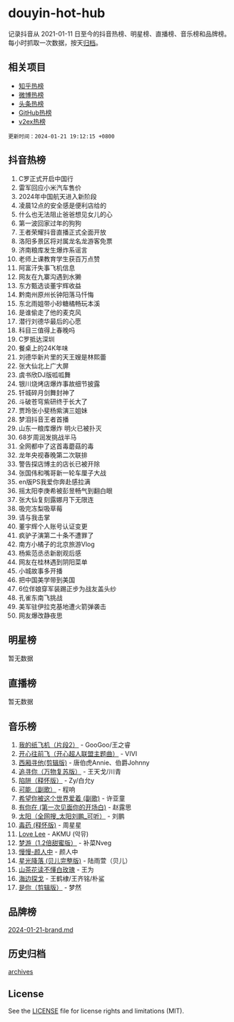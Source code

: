 # douyin-hot-hub

记录抖音从 2021-01-11 日至今的抖音热榜、明星榜、直播榜、音乐榜和品牌榜。每小时抓取一次数据，按天[归档](archives)。

## 相关项目

- [知乎热榜](https://github.com/lonnyzhang423/zhihu-hot-hub)
- [微博热榜](https://github.com/lonnyzhang423/weibo-hot-hub)
- [头条热榜](https://github.com/lonnyzhang423/toutiao-hot-hub)
- [GitHub热榜](https://github.com/lonnyzhang423/github-hot-hub)
- [v2ex热榜](https://github.com/lonnyzhang423/v2ex-hot-hub)


`更新时间：2024-01-21 19:12:15 +0800`

## 抖音热榜

1. C罗正式开启中国行
1. 雷军回应小米汽车售价
1. 2024年中国航天进入新阶段
1. 凌晨12点的安全感是便利店给的
1. 什么也无法阻止爸爸想见女儿的心
1. 第一波回家过年的狗狗
1. 王者荣耀抖音直播正式全面开放
1. 洛阳多景区将对属龙名龙游客免票
1. 济南粮库发生爆炸系谣言
1. 老师上课教育学生获百万点赞
1. 阿富汗失事飞机信息
1. 网友在九寨沟遇到水獭
1. 东方甄选谈董宇辉收益
1. 黔南州原州长钟阳落马忏悔
1. 东北雨姐带小砂糖橘畅玩本溪
1. 是谁偷走了他的麦克风
1. 潜行刘德华最后的心愿
1. 科目三值得上春晚吗
1. C罗抵达深圳
1. 餐桌上的24K年味
1. 刘德华新片里的天王嫂是林熙蕾
1. 张大仙北上广大屏
1. 虞书欣DJ版呱呱舞
1. 银川烧烤店爆炸事故细节披露
1. 钎城碎月剑舞封神了
1. 斗破苍穹紫研终于长大了
1. 贾玲张小斐杨紫演三姐妹
1. 梦泪抖音王者首播
1. 山东一粮库爆炸 明火已被扑灭
1. 68岁周润发挑战半马
1. 全网都中了这首毒蘑菇的毒
1. 龙年央视春晚第二次联排
1. 警告探店博主的店长已被开除
1. 张国伟和嘴哥新一轮车厘子大战
1. en版PS我爱你奔赴感拉满
1. 摇太阳李庚希被彭昱畅气到翻白眼
1. 张大仙复刻露娜月下无限连
1. 吸完冻梨吸草莓
1. 请与我击掌
1. 董宇辉个人账号认证变更
1. 疯驴子演第二十条不遭罪了
1. 南方小橘子的北京旅游Vlog
1. 杨紫范丞丞新剧观后感
1. 网友在桂林遇到阴阳菜单
1. 小城故事多开播
1. 把中国美学带到美国
1. 6位伴娘穿军装踢正步为战友盖头纱
1. 孔雀东南飞挑战
1. 美军驻伊拉克基地遭火箭弹袭击
1. 网友爆改静夜思

## 明星榜

暂无数据

## 直播榜

暂无数据

## 音乐榜

1. [我的纸飞机（片段2）](https://sf86-cdn-tos.douyinstatic.com/obj/tos-cn-ve-2774/oM2ZrKcg2CD5AeRB2gkeXOFB1IxAGJdZPazYHf) - GooGoo/王之睿
1. [开心往前飞（开心超人联盟主题曲）](https://sf86-cdn-tos.douyinstatic.com/obj/tos-cn-ve-2774/9d8fb7c82cf1421fb93a9fe925275e0a) - VIVI
1. [西厢寻他(剪辑版)](https://sf86-cdn-tos.douyinstatic.com/obj/tos-cn-ve-2774/oUsAVfAQKlRNxEv5qxvIB8o5qmIWUcXbzJKJhw) - 唐伯虎Annie、伯爵Johnny
1. [追寻你（万物复苏版）](https://sf6-cdn-tos.douyinstatic.com/obj/tos-cn-ve-2774/oYeAZJsbjIDit9APmBg8u6uDUQnHmoCf3gbo74) - 王天戈/川青
1. [陷阱（释怀版）](https://sf86-cdn-tos.douyinstatic.com/obj/tos-cn-ve-2774/oE8C21LeZrzKLDFfQYgMzx4GAIHageG5IzayY7) - Zy/白允y
1. [可能（副歌）](https://sf86-cdn-tos.douyinstatic.com/obj/tos-cn-ve-2774/cde1731888894259b333569393c2fb51) - 程响
1. [希望你被这个世界爱着 (副歌)](https://sf86-cdn-tos.douyinstatic.com/obj/tos-cn-ve-2774/oUHCmWQfZlE3QQBKBeD8rCFLpJzPgCpImhsxMt) - 许亚童
1. [有你在 (第一次见面你的开场白)](https://sf86-cdn-tos.douyinstatic.com/obj/tos-cn-ve-2774/oAthrQ3ClJBfI57uBoFEgNDYtNCZ0TSYQQfxQ0) - 赵露思
1. [太阳（全网搜_太阳刘鹏_可听）](https://sf86-cdn-tos.douyinstatic.com/obj/tos-cn-ve-2774/ogWbyIQnlBFImVbeDocRdCIYtBHlbJXgfZMvgz) - 刘鹏
1. [毒药 (释怀版)](https://sf86-cdn-tos.douyinstatic.com/obj/tos-cn-ve-2774/oYILMEAzspdZBIzy4frJNB8ZHPHWAhiwowd4Ad) - 周星星
1. [Love Lee](https://sf3-cdn-tos.douyinstatic.com/obj/tos-cn-ve-2774/o05GbkJGbCBTdDnMtB0fwOYgkeZp23vrWQDQBS) - AKMU (악뮤)
1. [梦游（1.2倍甜蜜版）](https://sf6-cdn-tos.douyinstatic.com/obj/tos-cn-ve-2774/o4gyAUm8hwufoEABmwVIiQtHsFuGzAEEWtNMzo) - 补菜Nveg
1. [慢慢-颜人中](https://sf6-cdn-tos.douyinstatic.com/obj/tos-cn-ve-2774/ocjHNfBXdBxQNC8ZGAeoLMFTUgtBg8bkExunDC) - 颜人中
1. [星光降落 (贝儿完整版)](https://sf86-cdn-tos.douyinstatic.com/obj/tos-cn-ve-2774/okwB9hAwyAtsFFkFBzAX1hOOfQuIoMNs0W2Mwr) - 陆雨萱（贝儿）
1. [山茶花读不懂白玫瑰](https://sf86-cdn-tos.douyinstatic.com/obj/tos-cn-ve-2774/osfn8B7DktrRHEPJgPCfDbw7QDQEkwC16BxZg9) - 王为
1. [海边探戈](https://sf3-cdn-tos.douyinstatic.com/obj/tos-cn-ve-2774/os9gE0VQCGqt6VQkZDyBBYvfSDY0QFe3vVmubn) - 王鹤棣/王齐铭/朴鲨
1. [是你（剪辑版）](https://sf3-cdn-tos.douyinstatic.com/obj/tos-cn-ve-2774/46019dae783c4c969944217fe1cfafc4) - 梦然

## 品牌榜

[2024-01-21-brand.md](archives/2024-01-21-brand.md)

## 历史归档

[archives](archives)

## License

See the [LICENSE](LICENSE) file for license rights and limitations (MIT).
